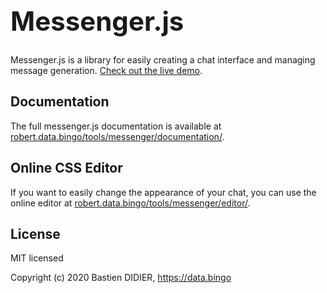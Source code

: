 <h1 style="font-size: 3em;">Messenger.js</h1>

Messenger.js is a library for easily creating a chat interface and managing message generation. [Check out the live demo](https://robert.data.bingo/tools/messenger/editor/).

## Documentation
The full messenger.js documentation is available at [robert.data.bingo/tools/messenger/documentation/](https://robert.data.bingo/tools/messenger/documentation/).

## Online CSS Editor
If you want to easily change the appearance of your chat, you can use the online editor at [robert.data.bingo/tools/messenger/editor/](https://robert.data.bingo/tools/messenger/editor/).

## License
MIT licensed

Copyright (c) 2020 Bastien DIDIER, https://data.bingo
